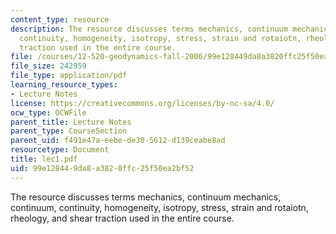```yaml
---
content_type: resource
description: The resource discusses terms mechanics, continuum mechanics, continuum,
  continuity, homogeneity, isotropy, stress, strain and rotaiotn, rheology, and shear
  traction used in the entire course.
file: /courses/12-520-geodynamics-fall-2006/99e128449da8a3820ffc25f50ea2bf52_lec1.pdf
file_size: 242959
file_type: application/pdf
learning_resource_types:
- Lecture Notes
license: https://creativecommons.org/licenses/by-nc-sa/4.0/
ocw_type: OCWFile
parent_title: Lecture Notes
parent_type: CourseSection
parent_uid: f491e47a-eebe-de30-5612-d139ceabe8ad
resourcetype: Document
title: lec1.pdf
uid: 99e12844-9da8-a382-0ffc-25f50ea2bf52
---
```

The resource discusses terms mechanics, continuum mechanics, continuum, continuity, homogeneity, isotropy, stress, strain and rotaiotn, rheology, and shear traction used in the entire course.